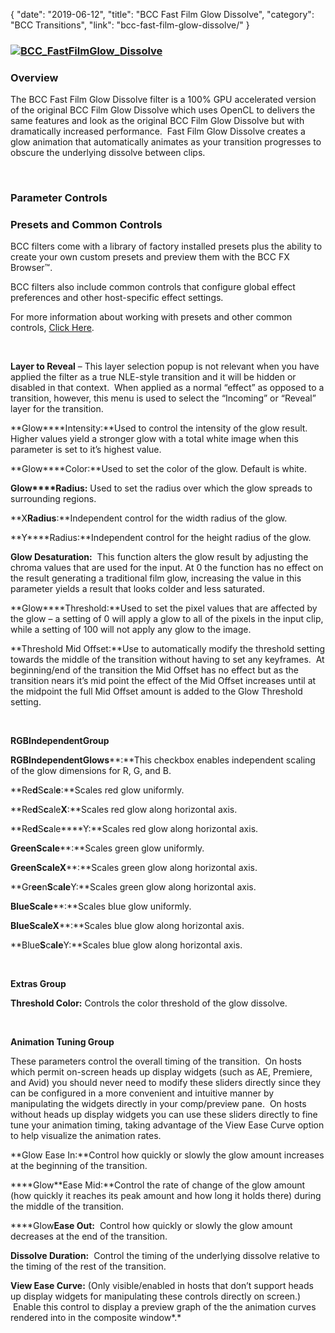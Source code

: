 {
"date": "2019-06-12",
"title": "BCC Fast Film Glow Dissolve",
"category": "BCC Transitions",
"link": "bcc-fast-film-glow-dissolve/"
}

 ### [![BCC_FastFilmGlow_Dissolve](https://borisfx-com-res.cloudinary.com/image/upload//documentation/continuum/uploads/2014/01/BCC_FastFilmGlow_Dissolve.jpg)](https://borisfx-com-res.cloudinary.com/image/upload//documentation/continuum/uploads/2014/01/BCC_FastFilmGlow_Dissolve.jpg)


### Overview


The BCC Fast Film Glow Dissolve filter is a 100% GPU accelerated version of the original BCC Film Glow Dissolve which uses OpenCL to delivers the same features and look as the original BCC Film Glow Dissolve but with dramatically increased performance.  Fast Film Glow Dissolve creates a glow animation that automatically animates as your transition progresses to obscure the underlying dissolve between clips.


 


### **Parameter Controls**


### **Presets and Common Controls**


BCC filters come with a library of factory installed presets plus the ability to create your own custom presets and preview them with the BCC FX Browser™.


BCC filters also include common controls that configure global effect preferences and other host-specific effect settings.


For more information about working with presets and other common controls, [Click Here](/documentation/continuum/bcc-common-controls/).

 


**Layer to Reveal** – This layer selection popup is not relevant when you have applied the filter as a true NLE-style transition and it will be hidden or disabled in that context.  When applied as a normal “effect” as opposed to a transition, however, this menu is used to select the “Incoming” or “Reveal” layer for the transition.


**Glow****Intensity:**Used to control the intensity of the glow result. Higher values yield a stronger glow with a total white image when this parameter is set to it’s highest value.


**Glow****Color:**Used to set the color of the glow. Default is white.


**Glow****Radius:** Used to set the radius over which the glow spreads to surrounding regions.


**X****Radius****:**Independent control for the width radius of the glow.


**Y****Radius:**Independent control for the height radius of the glow.


****Glow Desaturation:****  This function alters the glow result by adjusting the chroma values that are used for the input. At 0 the function has no effect on the result generating a traditional film glow, increasing the value in this parameter yields a result that looks colder and less saturated.


**Glow****Threshold:**Used to set the pixel values that are affected by the glow – a setting of 0 will apply a glow to all of the pixels in the input clip, while a setting of 100 will not apply any glow to the image.


**Threshold Mid Offset:**Use to automatically modify the threshold setting towards the middle of the transition without having to set any keyframes.  At beginning/end of the transition the Mid Offset has no effect but as the transition nears it’s mid point the effect of the Mid Offset increases until at the midpoint the full Mid Offset amount is added to the Glow Threshold setting.


 


**RGB****Independent****Group**


**RGB****Independent****Glows****:**This checkbox enables independent scaling of the glow dimensions for R, G, and B.


**Re****d****S****c****al****e****:**Scales red glow uniformly.


**Re****d****S****c****ale****X****:**Scales red glow along horizontal axis.


**Re****d****S****c****ale****Y:**Scales red glow along horizontal axis.


**Gr****ee****n****S****c****al****e****:**Scales green glow uniformly.


**Gr****ee****n****S****c****ale****X****:**Scales green glow along horizontal axis.


**Gr****ee****n****S****c****ale****Y:**Scales green glow along horizontal axis.


**Blue****S****c****al****e****:**Scales blue glow uniformly.


**Blue****S****c****ale****X****:**Scales blue glow along horizontal axis.


**Blue****S****c****ale****Y:**Scales blue glow along horizontal axis.


 


**Extras Group**


**Threshold Color:** Controls the color threshold of the glow dissolve.


 


**Animation Tuning Group**


These parameters control the overall timing of the transition.  On hosts which permit on-screen heads up display widgets (such as AE, Premiere, and Avid) you should never need to modify these sliders directly since they can be configured in a more convenient and intuitive manner by manipulating the widgets directly in your comp/preview pane.  On hosts without heads up display widgets you can use these sliders directly to fine tune your animation timing, taking advantage of the View Ease Curve option to help visualize the animation rates.


**Glow Ease In:**Control how quickly or slowly the glow amount increases at the beginning of the transition.


****Glow**Ease Mid:**Control the rate of change of the glow amount (how quickly it reaches its peak amount and how long it holds there) during the middle of the transition.


****Glow**Ease Out:**  Control how quickly or slowly the glow amount decreases at the end of the transition.


**Dissolve Duration:**  Control the timing of the underlying dissolve relative to the timing of the rest of the transition.


**View Ease Curve:** (Only visible/enabled in hosts that don’t support heads up display widgets for manipulating these controls directly on screen.)  Enable this control to display a preview graph of the the animation curves rendered into in the composite window*.*


